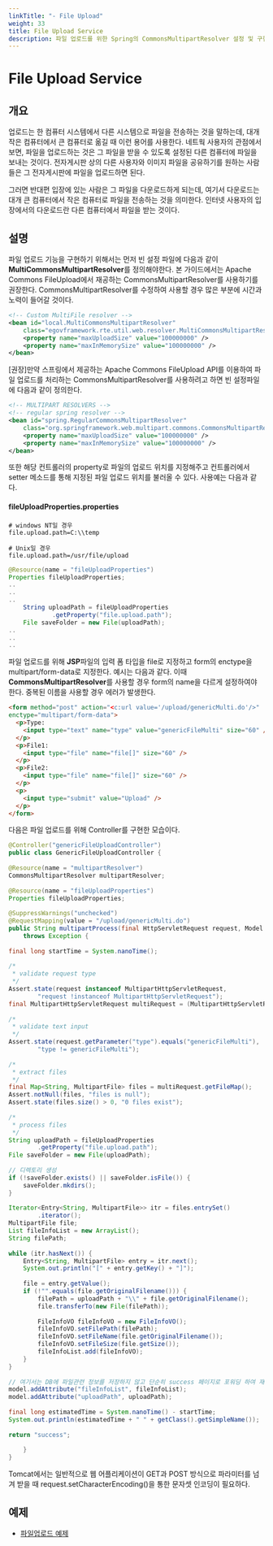 ```yaml
---
linkTitle: "- File Upload"
weight: 33
title: File Upload Service
description: 파일 업로드를 위한 Spring의 CommonsMultipartResolver 설정 및 구현 방법을 설명하며, JSP 폼과 컨트롤러를 통해 파일을 업로드하는 예제를 제공한다. 파일 저장 경로는 properties 파일에서 설정하며, 다중 파일 업로드 시 폼 이름을 다르게 설정해야 한다.
---
```

# File Upload Service

## 개요

업로드는 한 컴퓨터 시스템에서 다른 시스템으로 파일을 전송하는 것을 말하는데, 대개 작은 컴퓨터에서 큰 컴퓨터로 옮길 때 이런 용어를 사용한다. 네트웍 사용자의 관점에서 보면, 파일을 업로드하는 것은 그 파일을 받을 수 있도록 설정된 다른 컴퓨터에 파일을 보내는 것이다. 전자게시판 상의 다른 사용자와 이미지 파일을 공유하기를 원하는 사람들은 그 전자게시판에 파일을 업로드하면 된다.

그러면 반대편 입장에 있는 사람은 그 파일을 다운로드하게 되는데, 여기서 다운로드는 대개 큰 컴퓨터에서 작은 컴퓨터로 파일을 전송하는 것을 의미한다. 인터넷 사용자의 입장에서의 다운로드란 다른 컴퓨터에서 파일을 받는 것이다.

## 설명

파일 업로드 기능을 구현하기 위해서는 먼저 빈 설정 파일에 다음과 같이 **MultiCommonsMultipartResolver**를 정의해야한다. 본 가이드에서는 Apache Commons FileUpload에서 재공하는 CommonsMultipartResolver를 사용하기를 권장한다. CommonsMultipartResolver를 수정하여 사용할 경우 많은 부분에 시간과 노력이 들어갈 것이다.

```xml
<!-- Custom MultiFile resolver -->
<bean id="local.MultiCommonsMultipartResolver"
	class="egovframework.rte.util.web.resolver.MultiCommonsMultipartResolver">
	<property name="maxUploadSize" value="100000000" />
	<property name="maxInMemorySize" value="100000000" />
</bean>
```
[권장]만약 스프링에서 제공하는 Apache Commons FileUpload API를 이용하여 파일 업로드를 처리하는 CommonsMultipartResolver를 사용하려고 하면 빈 설정파일에 다음과 같이 정의한다.
```xml
<!-- MULTIPART RESOLVERS -->
<!-- regular spring resolver -->
<bean id="spring.RegularCommonsMultipartResolver"
	class="org.springframework.web.multipart.commons.CommonsMultipartResolver">
	<property name="maxUploadSize" value="100000000" />
	<property name="maxInMemorySize" value="100000000" />
</bean>
```
또한 해당 컨트롤러의 property로 파일의 업로드 위치를 지정해주고 컨트롤러에서 setter 메소드를 통해 지정된 파일 업로드 위치를 불러올 수 있다. 사용예는 다음과 같다.

#### fileUploadProperties.properties

```properties
# windows NT일 경우  
file.upload.path=C:\\temp
 
# Unix일 경우
file.upload.path=/usr/file/upload
```

```java
@Resource(name = "fileUploadProperties")
Properties fileUploadProperties;
..
..
..
	String uploadPath = fileUploadProperties
			.getProperty("file.upload.path");
	File saveFolder = new File(uploadPath);
..
..
..
```
파일 업로드를 위해 **JSP**파일의 입력 폼 타입을 file로 지정하고 form의 enctype을 multipart/form-data로 지정한다. 예시는 다음과 같다. 이때 **CommonsMultipartResolver**를 사용할 경우 form의 name을 다르게 설정하여야 한다. 중복된 이름을 사용할 경우 에러가 발생한다.
```html
<form method="post" action="<c:url value='/upload/genericMulti.do'/>"
enctype="multipart/form-data">
  <p>Type:
    <input type="text" name="type" value="genericFileMulti" size="60" />
  </p>
  <p>File1:
    <input type="file" name="file[]" size="60" />
  </p>
  <p>File2:
    <input type="file" name="file[]" size="60" />
  </p>
  <p>
    <input type="submit" value="Upload" />
  </p>
</form>
```

다음은 파일 업로드를 위해 Controller를 구현한 모습이다.

```java
@Controller("genericFileUploadController")
public class GenericFileUploadController {
 
@Resource(name = "multipartResolver")
CommonsMultipartResolver multipartResolver;
 
@Resource(name = "fileUploadProperties")
Properties fileUploadProperties;
 
@SuppressWarnings("unchecked")
@RequestMapping(value = "/upload/genericMulti.do")
public String multipartProcess(final HttpServletRequest request, Model model)
	throws Exception {
 
final long startTime = System.nanoTime();
 
/*
 * validate request type
 */
Assert.state(request instanceof MultipartHttpServletRequest,
		"request !instanceof MultipartHttpServletRequest");
final MultipartHttpServletRequest multiRequest = (MultipartHttpServletRequest) request;
 
/*
 * validate text input
 */
Assert.state(request.getParameter("type").equals("genericFileMulti"),
		"type != genericFileMulti");
 
/*
 * extract files
 */
final Map<String, MultipartFile> files = multiRequest.getFileMap();
Assert.notNull(files, "files is null");
Assert.state(files.size() > 0, "0 files exist");
 
/*
 * process files
 */
String uploadPath = fileUploadProperties
		.getProperty("file.upload.path");
File saveFolder = new File(uploadPath);
 
// 디렉토리 생성
if (!saveFolder.exists() || saveFolder.isFile()) {
	saveFolder.mkdirs();
}
 
Iterator<Entry<String, MultipartFile>> itr = files.entrySet()
		.iterator();
MultipartFile file;
List fileInfoList = new ArrayList();
String filePath;
 
while (itr.hasNext()) {
	Entry<String, MultipartFile> entry = itr.next();
	System.out.println("[" + entry.getKey() + "]");
 
	file = entry.getValue();
	if (!"".equals(file.getOriginalFilename())) {
		filePath = uploadPath + "\\" + file.getOriginalFilename();
		file.transferTo(new File(filePath));
 
		FileInfoVO fileInfoVO = new FileInfoVO();
		fileInfoVO.setFilePath(filePath);
		fileInfoVO.setFileName(file.getOriginalFilename());
		fileInfoVO.setFileSize(file.getSize());
		fileInfoList.add(fileInfoVO);
	}
}
 
// 여기서는 DB에 파일관련 정보를 저장하지 않고 단순히 success 페이지로 포워딩 하여 재확인 가능토록 함
model.addAttribute("fileInfoList", fileInfoList);
model.addAttribute("uploadPath", uploadPath);
 
final long estimatedTime = System.nanoTime() - startTime;
System.out.println(estimatedTime + " " + getClass().getSimpleName());
 
return "success";
 
	}
}
```

Tomcat에서는 일반적으로 웹 어플리케이션이 GET과 POST 방식으로 파라미터를 넘겨 받을 때 request.setCharacterEncoding()을 통한 문자셋 인코딩이 필요하다.

## 예제
- [파일업로드 예제](../../runtime-example/individual-example/foundation-layer/file-upload-example.md)